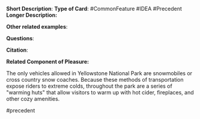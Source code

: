 **Short Description**: 
**Type of Card**: #CommonFeature #IDEA #Precedent
**Longer Description:** 

**Other related examples**: 

**Questions**:

**Citation**:

**Related Component of Pleasure:** 


The only vehicles allowed in Yellowstone National Park are snowmobiles or cross country snow coaches. Because these methods of transportation expose riders to extreme colds, throughout the park are a series of "warming huts" that allow visitors to warm up with hot cider, fireplaces, and other cozy amenities. 

#precedent